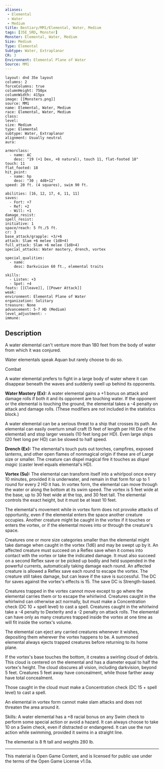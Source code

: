 ```yaml
---
aliases:
 - Elemental
 - Water
 - Medium
title: Bestiary/MM1/Elemental, Water, Medium
tags: [35E_SRD, Monster]
Monster: Elemental, Water, Medium
Size: Medium
Type: Elemental
Subtype: Water, Extraplanar
CR: 3
Environnent: Elemental Plane of Water
Source: MM1
---
```


```statblock
layout: dnd 35e layout
columns: 2
forceColumns: true
columnHeight: 750px
columnWidth: 415px
image: [[Monsters.png]]
source: MM1
name: Elemental, Water, Medium
race: Elemental, Water, Medium
class: 
level: 
size: Medium
type: Elemental
subtype: Water, Extraplanar
alignment: Usually neutral
aura: 

armorclass:
  - name: AC
    desc: "19 (+1 Dex, +8 natural), touch 11, flat-footed 18"
touch: 11
flat_footed: 18
hit_point:
  - name: hp
    desc: "30 ; 4d8+12"
speed: 20 ft. (4 squares), swim 90 ft.

abilities: [16, 12, 17, 4, 11, 11]
saves:
  - Fort: +7
  - Ref: +2
  - Will: +1
damage_resist: 
spell_resist: 
initiative: 1
space/reach: 5 ft./5 ft.
cr: 3
base_attack/grapple: +3/+6
attack: Slam +6 melee (1d8+4)
full_attack: Slam +6 melee (1d8+4)
special_attacks: Water mastery, drench, vortex

special_qualities:
  - name: 
    desc: Darkvision 60 ft., elemental traits

skills:
  - Listen: +3
  - Spot: +4
feats: [[Cleave]], [[Power Attack]]
weak: 
environment: Elemental Plane of Water
organization: Solitary
treasure: None
advancement: 5-7 HD (Medium)
level_adjustment: -
immune: 
```

## Description

<p>A water elemental can't venture more than 180 feet from the body of water from which it was conjured.</p>
<p>Water elementals speak Aquan but rarely choose to do so.</p>
<p>Combat</p>
<p>A water elemental prefers to fight in a large body of water where it can disappear beneath the waves and suddenly swell up behind its opponents.</p>
<p>
            <b>Water Mastery (Ex):</b> A water elemental gains a +1 bonus on attack and damage rolls if both it and its opponent are touching water. If the opponent or the elemental is touching the ground, the elemental takes a -4 penalty on attack and damage rolls. (These modifiers are not included in the statistics block.)</p>
<p>A water elemental can be a serious threat to a ship that crosses its path. An elemental can easily overturn small craft (5 feet of length per Hit Die of the elemental) and stop larger vessels (10 feet long per HD). Even large ships (20 feet long per HD) can be slowed to half speed.</p>
<p>
            <b>Drench (Ex):</b> The elemental's touch puts out torches, campfires, exposed lanterns, and other open flames of nonmagical origin if these are of Large size or smaller. The creature can dispel magical fire it touches as <i>dispel magic</i> (caster level equals elemental's HD).</p>
<p>
            <b>Vortex (Su):</b> The elemental can transform itself into a whirlpool once every 10 minutes, provided it is underwater, and remain in that form for up to 1 round for every 2 HD it has. In vortex form, the elemental can move through the water or along the bottom at its swim speed. The vortex is 5 feet wide at the base, up to 30 feet wide at the top, and 30 feet tall. The elemental controls the exact height, but it must be at least 10 feet.</p>
<p>The elemental's movement while in vortex form does not provoke attacks of opportunity, even if the elemental enters the space another creature occupies. Another creature might be caught in the vortex if it touches or enters the vortex, or if the elemental moves into or through the creature's space.</p>
<p>Creatures one or more size categories smaller than the elemental might take damage when caught in the vortex (1d6) and may be swept up by it. An affected creature must succeed on a Reflex save when it comes into contact with the vortex or take the indicated damage. It must also succeed on a second Reflex save or be picked up bodily and held suspended in the powerful currents, automatically taking damage each round. An affected creature is allowed a Reflex save each round to escape the vortex. The creature still takes damage, but can leave if the save is successful. The DC for saves against the vortex's effects is 15. The save DC is Strength-based.</p>
<p>Creatures trapped in the vortex cannot move except to go where the elemental carries them or to escape the whirlwind. Creatures caught in the whirlwind can otherwise act normally, but must make a Concentration check (DC 10 + spell level) to cast a spell. Creatures caught in the whirlwind take a -4 penalty to Dexterity and a -2 penalty on attack rolls. The elemental can have only as many creatures trapped inside the vortex at one time as will fit inside the vortex's volume.</p>
<p>The elemental can eject any carried creatures whenever it wishes, depositing them wherever the vortex happens to be. A summoned elemental always ejects trapped creatures before returning to its home plane.</p>
<p>If the vortex's base touches the bottom, it creates a swirling cloud of debris. This cloud is centered on the elemental and has a diameter equal to half the vortex's height. The cloud obscures all vision, including darkvision, beyond 5 feet. Creatures 5 feet away have concealment, while those farther away have total concealment.</p>
<p>Those caught in the cloud must make a Concentration check (DC 15 + spell level) to cast a spell.</p>
<p>An elemental in vortex form cannot make slam attacks and does not threaten the area around it.</p>
<p>Skills: A water elemental has a +8 racial bonus on any Swim check to perform some special action or avoid a hazard. It can always choose to take 10 on a Swim check, even if distracted or endangered. It can use the run action while swimming, provided it swims in a straight line.</p>
<p>The elemental is 8 ft tall and weights 280 lb.</p>

---

This material is Open Game Content, and is licensed for public use under
the terms of the Open Game License v1.0a.
